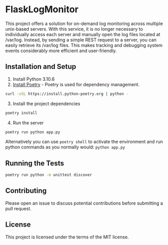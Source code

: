 # FlaskLogMonitor

This project offers a solution for on-demand log monitoring across multiple unix-based servers. With this service, it is no longer necessary to individually access each server and manually open the log files located at /var/log. Instead, by sending a simple REST request to a server, you can easily retrieve its /var/log files. This makes tracking and debugging system events considerably more efficient and user-friendly.

## Installation and Setup

1. Install Python 3.10.6
2. [Install Poetry](https://python-poetry.org/docs/#installation) - Poetry is used for dependency management.

```bash
curl -sSL https://install.python-poetry.org | python -
```
3. Install the project dependencies
```bash
poetry install
```

4. Run the server
```bash
poetry run python app.py
```
Alternatively you can use ```poetry shell``` to activate the environment and run python commands as you normally would: ```python app.py```


## Running the Tests

```bash
poetry run python -m unittest discover
```

## Contributing

Please open an issue to discuss potential contributions before submitting a pull request.

## License

This project is licensed under the terms of the MIT license.

